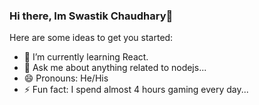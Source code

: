 ### Hi there, Im Swastik Chaudhary👋

Here are some ideas to get you started:

- 🌱 I’m currently learning React.
- 💬 Ask me about anything related to nodejs...
- 😄 Pronouns: He/His
- ⚡ Fun fact: I spend almost 4 hours gaming every day...

